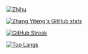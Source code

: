 <!-- ### Hi there 👋 -->

<!--
**sillybun/sillybun** is a ✨ _special_ ✨ repository because its `README.md` (this file) appears on your GitHub profile.

Here are some ideas to get you started:

- 🔭 I’m currently working on ...
- 🌱 I’m currently learning ...
- 👯 I’m looking to collaborate on ...
- 🤔 I’m looking for help with ...
- 💬 Ask me about ...
- 📫 How to reach me: ...
- 😄 Pronouns: ...
- ⚡ Fun fact: ...
-->
<!-- https://api.spencerwoo.com/substats/?source=zhihu&queryKey=zhangyiteng -->
[![Zhihu](https://img.shields.io/badge/dynamic/json?color=%231E90FF&label=知乎关注&query=%24.data.totalSubs&url=https%3A%2F%2Fapi.spencerwoo.com%2Fsubstats%2F%3Fsource%3Dzhihu%26queryKey%3Dzhangyiteng&longCache=true&style=flat-square)](https://www.zhihu.com/people/zhangyiteng)

<!-- [![Zhihu](https://img.shields.io/badge/dynamic/json?label=%E7%9F%A5%E4%B9%8E%E5%85%B3%E6%B3%A8&labelColor=0084ff&color=0099ff&query=%24.data.totalSubs&url=https%3A%2F%2Fapi.spencerwoo.com%2Fsubstats%2F%3Fsource%3Dzhihu%26queryKey%3Dxia-chong-yu-bing-34-67&longCache=true&style=flat-square)](https://www.zhihu.com/people/zhangyiteng) -->

[![Zhang Yiteng's GitHub stats](https://github-readme-stats.vercel.app/api?username=sillybun)](https://github.com/sillybun)

[![GitHub Streak](https://github-readme-streak-stats.herokuapp.com/?user=sillybun)](https://github.com/sillybun)

[![Top Langs](https://github-readme-stats.vercel.app/api/top-langs/?username=sillybun&layout=compact)](https://github.com/sillybun)
